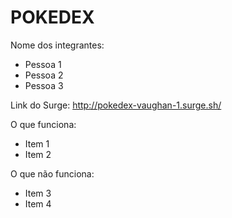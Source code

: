 # POKEDEX

Nome dos integrantes: 
- Pessoa 1
- Pessoa 2
- Pessoa 3

Link do Surge: http://pokedex-vaughan-1.surge.sh/

O que funciona:
- Item 1
- Item 2

O que não funciona: 
- Item 3
- Item 4
